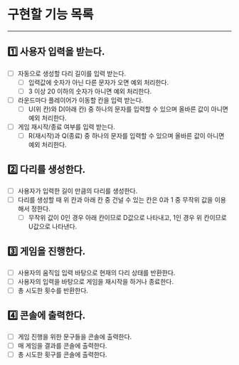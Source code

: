 # 구현할 기능 목록
<hr>

## 1️⃣ 사용자 입력을 받는다.
- [ ] 자동으로 생성할 다리 길이를 입력 받는다.
  - [ ] 입력값에 숫자가 아닌 다른 문자가 오면 예외 처리한다.
  - [ ] 3 이상 20 이하의 숫자가 아니면 예외 처리한다.
- [ ] 라운드마다 플레이어가 이동할 칸을 입력 받는다.
  - [ ] U(위 칸)와 D(아래 칸) 중 하나의 문자를 입력할 수 있으며 올바른 값이 아니면 예외 처리한다.
- [ ] 게임 재시작/종료 여부를 입력 받는다.
  - [ ] R(재시작)과 Q(종료) 중 하나의 문자를 입력할 수 있으며 올바른 값이 아니면 예외 처리한다.

## 2️⃣ 다리를 생성한다.
- [ ] 사용자가 입력한 길이 만큼의 다리를 생성한다.
- [ ] 다리를 생성할 때 위 칸과 아래 칸 중 건널 수 있는 칸은 0과 1 중 무작위 값을 이용해서 정한다.
  - [ ] 무작위 값이 0인 경우 아래 칸이므로 D값으로 나타내고, 1인 경우 위 칸이므로 U값으로 나타낸다.

## 3️⃣ 게임을 진행한다.
- [ ] 사용자의 움직임 입력 바탕으로 현재의 다리 상태를 반환한다.
- [ ] 사용자의 입력을 바탕으로 게임을 재시작을 하거나 종료한다.
- [ ] 총 시도한 횟수를 반환한다.

## 4️⃣ 콘솔에 출력한다.
- [ ] 게임 진행을 위한 문구들을 콘솔에 출력한다.
- [ ] 매 게임을 결과를 콘솔에 출력한다.
- [ ] 총 시도한 횟구를 콘솔에 출력한다.